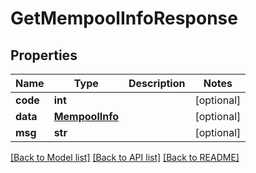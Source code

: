 # GetMempoolInfoResponse

## Properties
Name | Type | Description | Notes
------------ | ------------- | ------------- | -------------
**code** | **int** |  | [optional] 
**data** | [**MempoolInfo**](MempoolInfo.md) |  | [optional] 
**msg** | **str** |  | [optional] 

[[Back to Model list]](../README.md#documentation-for-models) [[Back to API list]](../README.md#documentation-for-api-endpoints) [[Back to README]](../README.md)

